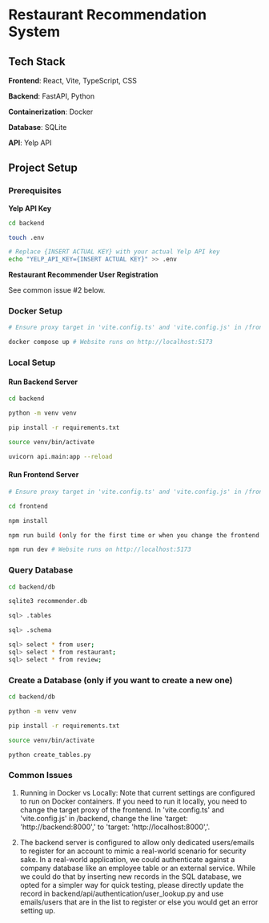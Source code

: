 # Restaurant Recommendation System

## Tech Stack
**Frontend**: React, Vite, TypeScript, CSS

**Backend**: FastAPI, Python

**Containerization**: Docker

**Database**: SQLite

**API**: Yelp API

## Project Setup

### Prerequisites

**Yelp API Key**

```bash
cd backend

touch .env

# Replace {INSERT ACTUAL KEY} with your actual Yelp API key
echo "YELP_API_KEY={INSERT ACTUAL KEY}" >> .env
```

**Restaurant Recommender User Registration**

See common issue #2 below.

### Docker Setup

```bash
# Ensure proxy target in 'vite.config.ts' and 'vite.config.js' in /frontend are set to 'target: 'http://backend:8000','

docker compose up # Website runs on http://localhost:5173
```

### Local Setup

#### Run Backend Server

```bash
cd backend

python -m venv venv

pip install -r requirements.txt

source venv/bin/activate

uvicorn api.main:app --reload
```

#### Run Frontend Server

```bash
# Ensure proxy target in 'vite.config.ts' and 'vite.config.js' in /frontend are set to 'target: 'http://localhost:8000','

cd frontend

npm install

npm run build (only for the first time or when you change the frontend code)

npm run dev # Website runs on http://localhost:5173
```

### Query Database 

```bash
cd backend/db

sqlite3 recommender.db

sql> .tables

sql> .schema 

sql> select * from user;
sql> select * from restaurant;
sql> select * from review;
```

### Create a Database (only if you want to create a new one)

```bash
cd backend/db

python -m venv venv

pip install -r requirements.txt

source venv/bin/activate

python create_tables.py
```

### Common Issues

1. Running in Docker vs Locally: Note that current settings are configured to run on Docker containers. If you need to run it locally, you need to change the target proxy of the frontend. In 'vite.config.ts' and 'vite.config.js' in /backend, change the line 'target: 'http://backend:8000',' to 'target: 'http://localhost:8000','.

2. The backend server is configured to allow only dedicated users/emails to register for an account to mimic a real-world scenario for security sake. In a real-world application, we could authenticate against a company database like an employee table or an external service. While we could do that by inserting new records in the SQL database, we opted for a simpler way for quick testing, please directly update the record in backend/api/authentication/user_lookup.py and use emails/users that are in the list to register or else you would get an error setting up. 
